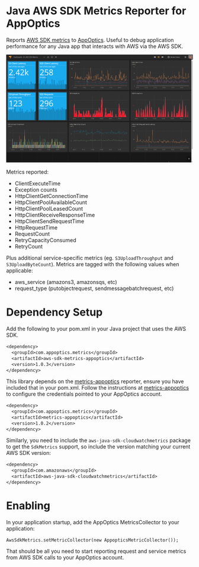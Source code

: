 # Java AWS SDK Metrics Reporter for AppOptics

Reports [AWS SDK
metrics](https://docs.aws.amazon.com/sdk-for-java/v1/developer-guide/generating-sdk-metrics.html)
to [AppOptics](https://appoptics.com). Useful to debug application
performance for any Java app that interacts with AWS via the AWS SDK.

![AWS SDK Dashboard](https://github.com/appoptics/aws-sdk-metrics-java-appoptics/blob/master/awssdk_dashboard.png "AWS SDK Dashboard")


Metrics reported:

* ClientExecuteTime
* Exception counts
* HttpClientGetConnectionTime
* HttpClientPoolAvailableCount
* HttpClientPoolLeasedCount
* HttpClientReceiveResponseTime
* HttpClientSendRequestTime
* HttpRequestTime
* RequestCount
* RetryCapacityConsumed
* RetryCount

Plus additional service-specific metrics (eg. `S3UploadThroughput` and 
`S3UploadByteCount`). Metrics are tagged with the following values when
applicable:

* aws_service (amazons3, amazonsqs, etc)
* request_type (putobjectrequest, sendmessagebatchrequest, etc)


# Dependency Setup

Add the following to your pom.xml in your Java project that uses the AWS
SDK.

```
<dependency>
  <groupId>com.appoptics.metrics</groupId>
  <artifactId>aws-sdk-metrics-appoptics</artifactId>
  <version>1.0.3</version>
</dependency>
```

This library depends on the
[metrics-appoptics](https://github.com/appoptics/metrics-appoptics)
reporter, ensure you have included that in your pom.xml. Follow the
instructions at
[metrics-appoptics](https://github.com/appoptics/metrics-appoptics) to
configure the credentials pointed to your AppOptics account.

```
<dependency>
  <groupId>com.appoptics.metrics</groupId>
  <artifactId>metrics-appoptics</artifactId>
  <version>1.0.2</version>
</dependency>
```

Similarly, you need to include the `aws-java-sdk-cloudwatchmetrics`
package to get the `SdkMetrics` support, so include the version
matching your current AWS SDK version:

```
<dependency>
  <groupId>com.amazonaws</groupId>
  <artifactId>aws-java-sdk-cloudwatchmetrics</artifactId>
</dependency>
```

# Enabling

In your application startup, add the AppOptics MetricsCollector to
your application:

```
AwsSdkMetrics.setMetricCollector(new AppopticsMetricCollector());
```

That should be all you need to start reporting request and service
metrics from AWS SDK calls to your AppOptics account.

